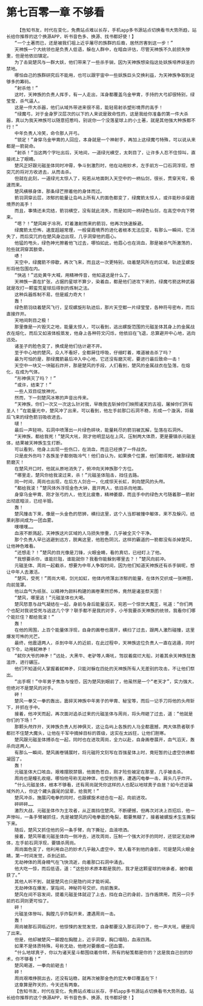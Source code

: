 # 第七百零一章 不够看
        【告知书友，时代在变化，免费站点难以长存，手机app多书源站点切换看书大势所趋，站长给你推荐的这个换源APP，听书音色多、换源、找书都好使！】
       “一个土著而已，还是被我们祖上近乎屠尽的族群的后裔，居然厉害到这一步！”
       天神族一个大统领也是负责人低语，躲在人群中，在暗自评估，尽管天神族不久前损失惨重，但是他依旧镇定。
       为了击毙楚风与一群大妖，他们带来了一些杀手锏，因为天神族想染指这处妖族培养妖圣的禁地。
       哪怕自己的族群研究后不能用，也可以跟宇宙中一些妖族巨头交换利益，为天神族争取到足够多的筹码。
       “射杀他！”
       这时，天神族的负责人挥手，有一人走出，浑身都覆盖乌金甲胄，手持的大弓却很特别，绿莹莹，杀气逼人。
       这是一件大杀器，他们从域外带进来很不易，能轻易射杀塑形境界的高手！
       “绿魔弓，对于金身罗汉层次的以下的人来说是致命性的，这是我给你准备的第一件大杀器，真以为我天神族可以随意招惹吗，别说你一个没落星球上的小土著，就是其他强大种族都不行！”
       中年负责人冷笑，命令那人开弓。
       “锁定！”身穿乌金甲胄的人回应，本身就是一个神射手，再加上这绿魔弓特殊，可以说从来都是一箭毙命。
       “射杀！”当这两个字吐出后，天地间，一道绿光横空，太刺目了，让许多人忍不住惊叫，直接闭上了眼睛。
       楚风正好跟元磁圣体同时冲霄，争斗到激烈时，他在动用妙术，左手前方一口石洞浮现，想突兀的将对方收进去，从而击杀。
       但就在此刻，一道绿光太惊人了，宛若从地面刺入天空中的一柄仙剑，很长，贯穿天穹，极速而来。
       楚风横移身体，那条绿芒擦着他的身体而过。
       箭羽洞穿云层，浓郁的能量让岛屿上所有人的面色都变了，绿魔箭太惊人，或许能秒杀餐霞境界的高手！
       而且，事情还未完结，箭羽横空，没有就此消失，而是如同一柄绿色仙剑，在高空中向下劈来。
       “嗯？！”楚风眸子冷冽，盯着激射而来的箭羽，他再次快速躲避。
       绿魔箭太恐怖，速度超越常理，一般餐霞境界的进化者根本无法应变，有那么一瞬间，它消失了，而后突兀的在楚风身边出现，几乎洞穿他的眉心。
       他猛的甩头，绿色神光擦着他飞过去，哪怕如此，他眉心也在淌血，那是被杀气所激荡的，险些就洞穿其额骨。
       哧！
       天空中，绿魔箭不停歇，再次飞来，而且这一次更特别，绕着楚风所在的区域，轨迹呈螺旋形将他包围在内。
       “快逃！”远处黄牛大喊，用精神传音，他知道这是什么了。
       天神族一直在扩张，占据的星球不算少，染着血，都是他们进攻下来的，绿魔弓箭这种武器就是攻打一颗蛮荒星球后得到的炼制之法。
       这种兵器炼制不易，但是威力奇大！
       轰！
       绿色箭羽绕着楚风飞行，呈现螺旋形轨迹后，那片天空都一片绿莹莹，各种符号密布，而后直接炸开。
       天地间刺目之极！
       那里像是一片毁灭之地，能量太惊人，可以看到，逃出螺旋范围的元磁圣体其身上的金属战衣在熔化，而后又如液体般蒸发，他身上各种符文闪烁，他依旧在飞退，总算避开中心地，逃向远处。
       诸圣子的脸色变了，换成是他们估计避不开。
       至于中心地的楚风，众人不看好，全都屏住呼吸，仔细盯着，难道被击杀了吗？
       最为可怕的是，那绿魔箭最后冲入中心地，它还没有磨灭呢，要进行最后致命一击！
       天空中一块又一块磁石炸开，那是楚风的手段，人们看到，楚风的金属战衣在坠落，在熔化，在成为气体。
       “形神俱灭了吗？！”
       “或许，结束了！”
       一些人双目绽放神光。
       然而，下一刻楚风冰寒的声音出传来。
       “天神族，你们一次又一次这么针对我，早晚我去斩掉你们映照诸天的古祖，屠掉你们所有圣人！”在能量光中，楚风冲了出来，可以看到，他左手前那口石洞不稳，形成一个漩涡，将最后飞来的绿色箭羽吸收进去。
       啵！
       最后一声轻响，石洞中喷薄出一片绿色碎块，能量耗尽的箭羽被瓦解，坠落在石洞外。
       “天神族，都给我死！”楚风大吼，刚才他明显站在上风，压制两大体质，更是要镇杀元磁圣体，结果被天神族生生打断。
       可以看到，他身上出现一些伤口，在淌血，而且已经换了一件战衣。
       只是皮外伤吗？各族圣子都倒吸冷气！他们自认为，如果换个位置，他们都得死，被那绿魔箭磨灭！
       在楚风开口时，他就从原地消失了，俯冲向天神族那个方位。
       “哪里走，楚风你给我滚过来，杀！”元磁圣体阻击，挡住去路。
       同一时间，周尚也出现，在后方人剑合一，化成惊天长虹，刺向楚风的头颅。
       “都给我滚！”楚风体外浮现金色大钟，震开两人，依旧杀向地面。
       身穿乌金甲胄、刚才张弓的人，他无比疲惫，精神萎靡，而且手中的绿色大弓随着那一箭射出彻底暗淡，已经半毁。
       轰！
       楚风撞击下来，像是一头金色的怒狮，横扫这里，这个人当即被撞中躯体，来不及躲闪，结果刹那间成为一团血雾。
       噗噗噗……
       血液不断溅起，天神族这片区域的人马损失惨重，几乎被全灭个干净。
       那个负责人早已逃避到远方，脱离这里，他脸色阴沉，这样的霸道的一箭都没有杀掉楚风，让他神色难看。
       “还想走？！”楚风的目光像是刀锋，火眼金睛，看的真切，已经盯上了他。
       “我想要杀你，谁能拦阻，谁能就你？我看你能躲到哪里去？！”楚风向前冲。
       元磁圣体、周尚一起截杀，想要为中年人争取时间，因为他们知道天神族还有杀手锏呢，想让中年人去激活。
       “楚风，受死！”周尚大喝，剑光如虹，他体内喷薄出浓郁的能量，在体外交织成一张神图，向前笼罩。
       他以血气为纸张、以精神为颜料构建的画卷果然恐怖，竟然是诸圣祭天图！
       “楚风，哪里逃！”元磁圣体也大喝。
       楚风怒意与战气凝结在一起，身前与身后能量滔天，宛若一个惊世大魔王，吼道：“你们两个也配对我说受死与逃这几个字？联手都不是我的对手，小爷我要杀天神族的统领，我看你们哪个能拦住？都给我滚！”
       轰！
       在他的周围，上百个能量体浮现，自身的画卷也展开，横扫了过去，跟两人激烈碰撞，这里爆发可怖的光芒。
       最终，他震退两人，杀到中年人的近前，在此过程中，天神族这位负责人一直在逃遁，同时在下令，动用弑神矛！
       “弑你大爷的神矛！”远处，大黑牛、老驴等人嘶吼，驾驭着腐烂大船，对着其余天神族狂轰滥炸，进行碾压。
       他们不知道何人掌握着弑神矛，只能对躲在四处的天神族所有人无差别的攻击，不让他们祭出。
       “出手啊！”中年男子焦急与惶恐，因为楚风到眼前了，他虽然是一个“老天才”，实力强大，但绝对不是楚风的对手。
       砰！
       楚风一拳又一拳的轰出，震碎天神族中年男子的甲胄、秘宝等，而后一记手刀将他的头颅斩下，并抓在手中。
       接着，他冲天而起，再次面对追杀过来的元磁圣体与周尚，将头颅砸了过去，道：“他就是你们的下场！”
       那颗头颅炸开，天神族负责人形神俱灭，这让岛屿上各族的人马全都震撼，两大体质者联手都拦不住楚大魔头，让他在千军中摘掉目标的首级，这实在太凶狂，让他们胆寒。
       楚风跟元磁圣体搏杀在一起，同时也在进攻周尚，全力以赴，自身画卷展开，血气滔天，轰杀向这两人。
       有那么一瞬间，楚风画卷铺展时，将元磁符文刻写在百强星体上时，竟短暂的让虚空仿佛都凝固了。
       轰！
       元磁圣体大口咳血，艰难摆脱禁锢，他面色苍白，刚才险些被定在那里，几乎被击杀。
       周尚也是瞳孔收缩，哪怕他号称无劫神体，也受到伤害，遭遇闪电拳一击，肩头几乎炸开。
       “什么元磁圣体，根本不够看，还有周尚就凭你这样的人也配以地球真子自居？如今还诓骗域外的人，你这个藏头露尾的鼠辈，给我死！”
       楚风冲杀，施展闪电拳的同时，也跟螺旋术结合在一起，向前进攻。
       砰砰砰……
       激烈大战，元磁圣体作为主攻者，从正面挡住楚风，不断硬撼，但再次对决上百招后，他一声惨叫，一条手臂被抓住，先是被楚风的闪电拳震的龟裂，都要焦糊了，接着被螺旋术生生撕裂下来。
       随后，楚风又抓住他的另一条手臂，向下撕扯，血液喷洒。
       接着，楚风带着元磁圣体向一侧冲去，进攻周尚，压制一个强大对手的同时，还锁定无劫神体，左手前石洞浮现，要镇杀周尚。
       周尚面色变了，他利用自己的妙术几乎融入虚空中，常人看不到他的身影，可是楚风火眼金睛，第一时间发觉，杀到近前。
       无劫神体的周身精气在飞快流逝，向着那口石洞中涌去。
       他大吃一惊，而后低语，道：“这些妙术原本都是我的，我才是这颗星球的继承者，被你截获了。”
       其他人听不到，就是楚风也只是隐约间才能听闻。
       无劫神体在爆发，掌指间，神秘符号交织，向前轰来。
       楚风在间不容发间，提着元磁圣体就迎了上去，挡在自己的身前，当作盾牌用，而另一只手前的石洞则更可怕了。
       砰！
       元磁圣体惨叫，胸膛几乎炸裂开来，遭遇周尚一击。
       轰！
       周尚被那石洞临近时，他惊悚的发觉发觉，自身都要没入那石洞中了，他一声大吼，硬是闯了出来。
       但是，他却被楚风一脚蹬在胸膛上，近乎洞穿，胸口塌陷，血液四溅。
       如果不是体质特殊，号称无劫，他绝对要爆成一团血雾。
       “什么地球真子，你以为诸天星斗都围绕着你转，所有的秘笈都是你的？这是我自己创的妙术，你不够看！”
       楚风喝道，一拳向前砸去！
       砰！
       周尚艰难挣脱出去，还没有站稳，就再次被那金色的宏大拳印覆盖在下！
       这章算是昨天的，今天还有两章。
       【告知书友，时代在变化，免费站点难以长存，手机app多书源站点切换看书大势所趋，站长给你推荐的这个换源APP，听书音色多、换源、找书都好使！】